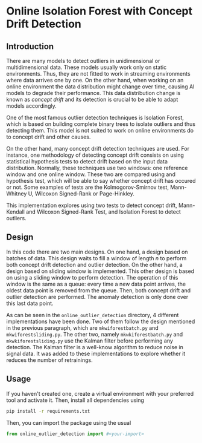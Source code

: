 # Online Isolation Forest with Concept Drift Detection

## Introduction
There are many models to detect outliers in unidimensional or multidimensional data.
These models usually work only on static environments. Thus, they are not fitted to
work in streaming environments where data arrives one by one. On the other hand,
when working on an online environment the data distribution might change over time,
causing AI models to degrade their performance. This data distribution change
is known as _concept drift_ and its detection is crucial to be able to adapt models
accordingly.

One of the most famous outlier detection techniques is Isolation Forest, which
is based on building complete binary trees to isolate outliers and thus detecting
them. This model is not suited to work on online environments do to concept drift
and other causes.

On the other hand, many concept drift detection techniques are used. For instance,
one methodology of detecting concept drift consists on using statistical hypothesis
tests to detect drift based on the input data distribution. Normally, these techniques
use two windows: one reference window and one online window. These two are compared
using and hypothesis test, which will be able to say whether concept drift has occured
or not. Some examples of tests are the Kolmogorov-Smirnov test, Mann-Whitney U, Wilcoxon
Signed-Rank or Page-Hinkley.

This implementation explores using two tests to detect concept drift, Mann-Kendall
and Wilcoxon Signed-Rank Test, and Isolation Forest to detect outliers. 


## Design
In this code there are two main designs. On one hand, a design based on batches of data.
This design waits to fill a window of length $n$ to perform both concept drift detection and
outlier detection. On the other hand, a design based on sliding window is implemented. This
other design is based on using a sliding window to perform detection. The operation of this
window is the same as a queue: every time a new data point arrives, the oldest data point
is removed from the queue. Then, both concept drift and outlier detection are performed. The
anomaly detection is only done over this last data point.

As can be seen in the `online_outlier_detection` directory, 4 different implementations
have been done. Two of them follow the design mentioned in the previous paragraph, which are
`mkwiforestbatch.py` and `mkwiforestsliding.py`. The other two, namely `mkwkiforestbatch.py` and
`mkwkiforestsliding.py` use the Kalman filter before performing any detection. The Kalman filter is
a well-know algorithm to reduce noise in signal data. It was added to these implementations
to explore whether it reduces the number of retrainings.

## Usage
If you haven't created one, create a virtual environment with your preferred tool
and activate it. Then, install all dependencies using
```bash
pip install -r requirements.txt
```

Then, you can import the package using the usual
```python
from online_outlier_detection import #<your-import>
```
